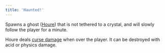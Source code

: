 ```yaml
---
title: 'Haunted!'
---
```


Spawns a ghost ([Houre](https://noita.wiki.gg/wiki/Houre)) that is not tethered to a crystal, and will slowly follow the player for a minute.

Houre deals [curse damage](https://noita.wiki.gg/wiki/Damage_Types#Curse_Damage) when over the player. It can be destroyed with acid or physics damage.
